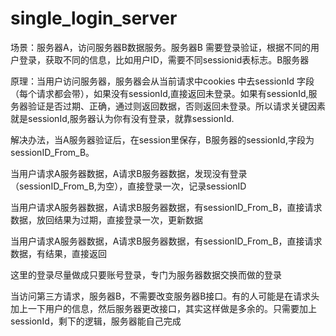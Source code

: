 # single_login_server
场景：服务器A，访问服务器B数据服务。服务器B 需要登录验证，根据不同的用户登录，获取不同的信息，比如用户ID，需要不同sessionid表标志。B服务器

原理：当用户访问服务器，服务器会从当前请求中cookies 中去sessionId 字段（每个请求都会带），如果没有sessionId,直接返回未登录。如果有sessionId,服务器验证是否过期、正确，通过则返回数据，否则返回未登录。所以请求关键因素就是sessionId,服务器认为你有没有登录，就靠sessionId.

解决办法，当A服务器验证后，在session里保存，B服务器的sessionId,字段为sessionID_From_B。

当用户请求A服务器数据，A请求B服务器数据，发现没有登录（sessionID_From_B,为空），直接登录一次，记录sessionID

当用户请求A服务器数据，A请求B服务器数据，有sessionID_From_B，直接请求数据，放回结果为过期，直接登录一次，更新数据

当用户请求A服务器数据，A请求B服务器数据，有sessionID_From_B，直接请求数据，有结果，直接返回

这里的登录尽量做成只要账号登录，专门为服务器数据交换而做的登录


当访问第三方请求，服务器B，不需要改变服务器B接口。有的人可能是在请求头 加上一下用户的信息，然后服务器更改接口，其实这样做是多余的。只需要加上sessionId，剩下的逻辑，服务器能自己完成



